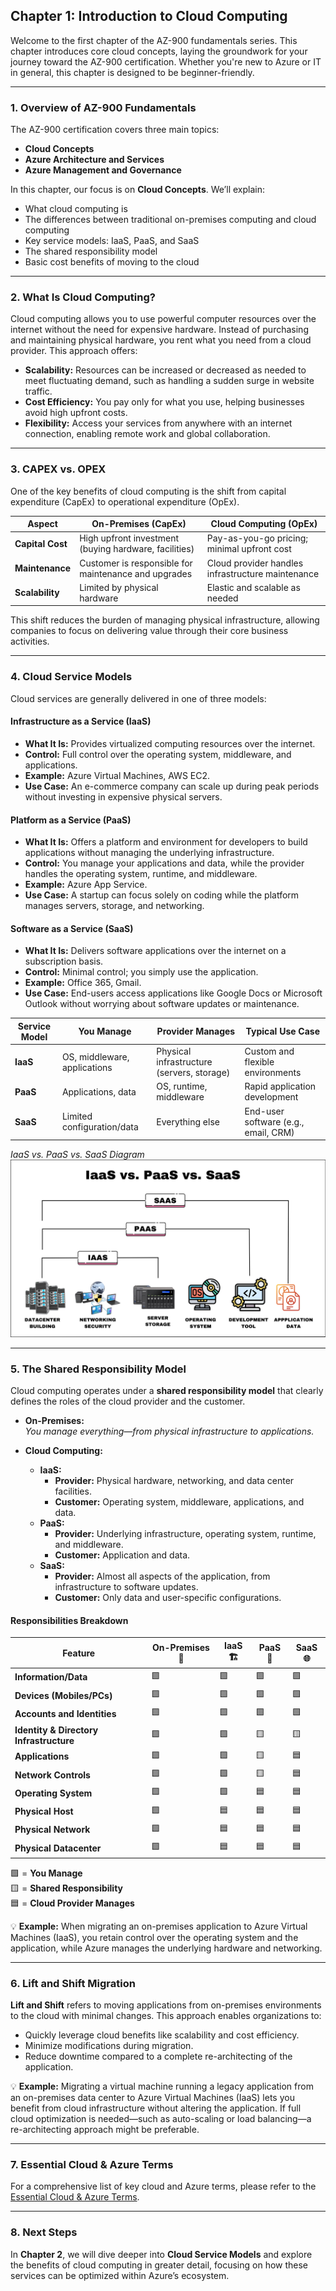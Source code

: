## **Chapter 1: Introduction to Cloud Computing**  

Welcome to the first chapter of the AZ-900 fundamentals series. This chapter introduces core cloud concepts, laying the groundwork for your journey toward the AZ-900 certification. Whether you're new to Azure or IT in general, this chapter is designed to be beginner-friendly.  

---  

### **1. Overview of AZ-900 Fundamentals**  

The AZ-900 certification covers three main topics:  
- **Cloud Concepts**  
- **Azure Architecture and Services**  
- **Azure Management and Governance**  

In this chapter, our focus is on **Cloud Concepts**. We’ll explain:  
- What cloud computing is  
- The differences between traditional on-premises computing and cloud computing  
- Key service models: IaaS, PaaS, and SaaS  
- The shared responsibility model  
- Basic cost benefits of moving to the cloud  

---  

### **2. What Is Cloud Computing?**  

Cloud computing allows you to use powerful computer resources over the internet without the need for expensive hardware. Instead of purchasing and maintaining physical hardware, you rent what you need from a cloud provider. This approach offers:  

- **Scalability:** Resources can be increased or decreased as needed to meet fluctuating demand, such as handling a sudden surge in website traffic.  
- **Cost Efficiency:** You pay only for what you use, helping businesses avoid high upfront costs.  
- **Flexibility:** Access your services from anywhere with an internet connection, enabling remote work and global collaboration.  

---  

### **3. CAPEX vs. OPEX**  

One of the key benefits of cloud computing is the shift from capital expenditure (CapEx) to operational expenditure (OpEx).  

| **Aspect**        | **On-Premises (CapEx)**                               | **Cloud Computing (OpEx)**                       |  
|-------------------|-------------------------------------------------------|--------------------------------------------------|  
| **Capital Cost**  | High upfront investment (buying hardware, facilities) | Pay-as-you-go pricing; minimal upfront cost       |  
| **Maintenance**   | Customer is responsible for maintenance and upgrades  | Cloud provider handles infrastructure maintenance |  
| **Scalability**   | Limited by physical hardware                           | Elastic and scalable as needed                    |  

This shift reduces the burden of managing physical infrastructure, allowing companies to focus on delivering value through their core business activities.  

---  

### **4. Cloud Service Models**  

Cloud services are generally delivered in one of three models:  

#### **Infrastructure as a Service (IaaS)**  
- **What It Is:** Provides virtualized computing resources over the internet.  
- **Control:** Full control over the operating system, middleware, and applications.  
- **Example:** Azure Virtual Machines, AWS EC2.  
- **Use Case:** An e-commerce company can scale up during peak periods without investing in expensive physical servers.  

#### **Platform as a Service (PaaS)**  
- **What It Is:** Offers a platform and environment for developers to build applications without managing the underlying infrastructure.  
- **Control:** You manage your applications and data, while the provider handles the operating system, runtime, and middleware.  
- **Example:** Azure App Service.  
- **Use Case:** A startup can focus solely on coding while the platform manages servers, storage, and networking.  

#### **Software as a Service (SaaS)**  
- **What It Is:** Delivers software applications over the internet on a subscription basis.  
- **Control:** Minimal control; you simply use the application.  
- **Example:** Office 365, Gmail.  
- **Use Case:** End-users access applications like Google Docs or Microsoft Outlook without worrying about software updates or maintenance.  

| **Service Model** | **You Manage**                | **Provider Manages**                     | **Typical Use Case**                        |  
|-------------------|-------------------------------|------------------------------------------|---------------------------------------------|  
| **IaaS**          | OS, middleware, applications  | Physical infrastructure (servers, storage) | Custom and flexible environments            |  
| **PaaS**          | Applications, data            | OS, runtime, middleware                   | Rapid application development               |  
| **SaaS**          | Limited configuration/data    | Everything else                          | End-user software (e.g., email, CRM)        |  

*IaaS vs. PaaS vs. SaaS Diagram*  
![IaaS vs. PaaS vs. SaaS Diagram](https://github.com/anup-cloudguru/AZ900-Learning-HandsOn-Labs/blob/main/images/iaas-paas-saas.png)  

---  

### **5. The Shared Responsibility Model**  

Cloud computing operates under a **shared responsibility model** that clearly defines the roles of the cloud provider and the customer.  

- **On-Premises:**  
  *You manage everything—from physical infrastructure to applications.*  

- **Cloud Computing:**  
  - **IaaS:**  
    - **Provider:** Physical hardware, networking, and data center facilities.  
    - **Customer:** Operating system, middleware, applications, and data.  
  - **PaaS:**  
    - **Provider:** Underlying infrastructure, operating system, runtime, and middleware.  
    - **Customer:** Application and data.  
  - **SaaS:**  
    - **Provider:** Almost all aspects of the application, from infrastructure to software updates.  
    - **Customer:** Only data and user-specific configurations.  

#### **Responsibilities Breakdown**  

| Feature                        | On-Premises 🏢 | IaaS 🏗️ | PaaS 🏢 | SaaS 🌐 |  
|--------------------------------|--------------|--------|--------|--------|  
| **Information/Data**           | 🟩 | 🟩 | 🟩 | 🟩 |  
| **Devices (Mobiles/PCs)**      | 🟩 | 🟩 | 🟩 | 🟩 |  
| **Accounts and Identities**    | 🟩 | 🟩 | 🟩 | 🟩 |  
| **Identity & Directory Infrastructure** | 🟩 | 🟩 | 🟨 | 🟨 |  
| **Applications**               | 🟩 | 🟩 | 🟨 | 🟦 |  
| **Network Controls**           | 🟩 | 🟩 | 🟨 | 🟦 |  
| **Operating System**           | 🟩 | 🟩 | 🟦 | 🟦 |  
| **Physical Host**              | 🟩 | 🟦 | 🟦 | 🟦 |  
| **Physical Network**           | 🟩 | 🟦 | 🟦 | 🟦 |  
| **Physical Datacenter**        | 🟩 | 🟦 | 🟦 | 🟦 |  

🟩 = **You Manage**  
🟨 = **Shared Responsibility**  
🟦 = **Cloud Provider Manages**  

💡 **Example:** When migrating an on-premises application to Azure Virtual Machines (IaaS), you retain control over the operating system and the application, while Azure manages the underlying hardware and networking.  

---  

### **6. Lift and Shift Migration**  

**Lift and Shift** refers to moving applications from on-premises environments to the cloud with minimal changes. This approach enables organizations to:  
- Quickly leverage cloud benefits like scalability and cost efficiency.  
- Minimize modifications during migration.  
- Reduce downtime compared to a complete re-architecting of the application.  

💡 **Example:** Migrating a virtual machine running a legacy application from an on-premises data center to Azure Virtual Machines (IaaS) lets you benefit from cloud infrastructure without altering the application. If full cloud optimization is needed—such as auto-scaling or load balancing—a re-architecting approach might be preferable.  

---  

### **7. Essential Cloud & Azure Terms**  

For a comprehensive list of key cloud and Azure terms, please refer to the [Essential Cloud & Azure Terms](https://github.com/anup-cloudguru/AZ900-Learning-HandsOn-Labs/blob/main/00-glossary.md).  

---  

### **8. Next Steps**  

In **Chapter 2**, we will dive deeper into **Cloud Service Models** and explore the benefits of cloud computing in greater detail, focusing on how these services can be optimized within Azure’s ecosystem.
